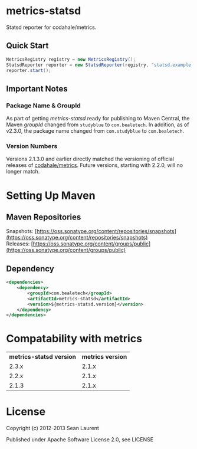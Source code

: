 # metrics-statsd

Statsd reporter for codahale/metrics.

## Quick Start

```java
MetricsRegistry registry = new MetricsRegistry();
StatsdReporter reporter = new StatsdReporter(registry, "statsd.example.com", 8125);
reporter.start();
```

## Important Notes

### Package Name & GroupId

As part of getting _metrics-statsd_ ready for publishing to Maven Central, the Maven _groupId_ changed from `studyblue` to `com.bealetech`. In addition, as of v2.3.0, the package name changed from `com.studyblue` to `com.bealetech`.

### Version Numbers

Versions 2.1.3.0 and earlier directly matched the versioning of official releases of [codahale/metrics](https://github.com/codahale/metrics). Future versions, starting with 2.2.0, will no longer match.

# Setting Up Maven
## Maven Repositories

Snapshots: [https://oss.sonatype.org/content/repositories/snapshots](https://oss.sonatype.org/content/repositories/snapshots)  
Releases: [https://oss.sonatype.org/content/groups/public](https://oss.sonatype.org/content/groups/public)

## Dependency

```xml
<dependencies>
    <dependency>
        <groupId>com.bealetech</groupId>
        <artifactId>metrics-statsd</artifactId>
        <version>${metrics-statsd.version}</version>
    </dependency>
</dependencies>
```

# Compatability with metrics

<table>
  <tr>
    <td><strong>metrics-statsd version</strong></td> 
    <td><strong>metrics version</strong></td> 
  </tr>
  <tr>
  	<td>2.3.x</td>
  	<td>2.1.x</td>
  </tr>  
  <tr>
  	<td>2.2.x</td>
  	<td>2.1.x</td>
  </tr>  
  <tr>
  	<td>2.1.3</td>
  	<td>2.1.x</td>
  </tr>  
</table>


# License

Copyright (c) 2012-2013 Sean Laurent

Published under Apache Software License 2.0, see LICENSE

